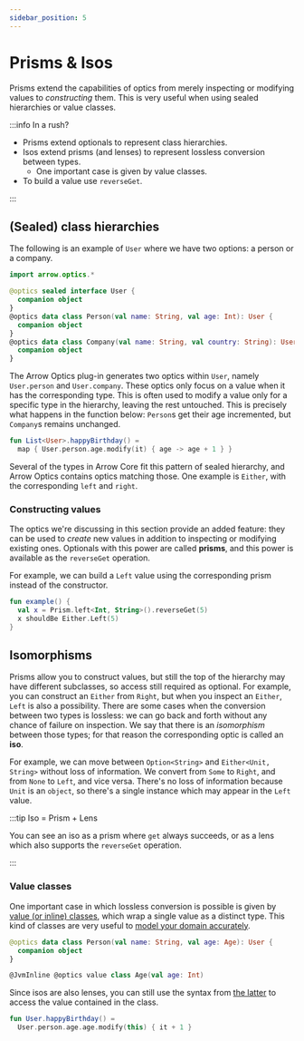 ```yaml
---
sidebar_position: 5
---
```


# Prisms & Isos

Prisms extend the capabilities of optics from merely inspecting or modifying
values to _constructing_ them. This is very useful when using sealed hierarchies
or value classes.

:::info In a rush?

- Prisms extend optionals to represent class hierarchies.
- Isos extend prisms (and lenses) to represent lossless conversion between types.
  - One important case is given by value classes.
- To build a value use `reverseGet`.

:::

<!--- TEST_NAME PrismIso -->

<!--- INCLUDE .*
import io.kotest.matchers.shouldBe
-->

## (Sealed) class hierarchies

The following is an example of `User` where
we have two options: a person or a company.

```kotlin
import arrow.optics.*

@optics sealed interface User {
  companion object
}
@optics data class Person(val name: String, val age: Int): User {
  companion object
}
@optics data class Company(val name: String, val country: String): User {
  companion object
}
```

The Arrow Optics plug-in generates two optics within `User`, namely
`User.person` and `User.company`. These optics only focus on a value when
it has the corresponding type. This is often used to modify a value only
for a specific type in the hierarchy, leaving the rest untouched. This is
precisely what happens in the function below:
`Person`s get their age incremented, but `Company`s remains unchanged.

```kotlin
fun List<User>.happyBirthday() =
  map { User.person.age.modify(it) { age -> age + 1 } }
```
<!--- KNIT example-prism-iso-01.kt -->

Several of the types in Arrow Core fit this pattern of sealed hierarchy, and
Arrow Optics contains optics matching those. One example is `Either`, with
the corresponding `left` and `right`.

### Constructing values

The optics we're discussing in this section provide an added feature: they can
be used to _create_ new values in addition to inspecting or modifying existing
ones. Optionals with this power are called **prisms**, and this power is
available as the `reverseGet` operation.

For example, we can build a `Left` value using the corresponding prism
instead of the constructor.

<!--- INCLUDE
import arrow.core.Either
import arrow.optics.*
-->

```kotlin
fun example() {
  val x = Prism.left<Int, String>().reverseGet(5)
  x shouldBe Either.Left(5)
}
```
<!--- KNIT example-prism-iso-02.kt -->
<!--- TEST assert -->

## Isomorphisms

Prisms allow you to construct values, but still the top of the hierarchy
may have different subclasses, so access still required as optional.
For example, you can construct an `Either` from `Right`, but when you
inspect an `Either`, `Left` is also a possibility. There are some cases
when the conversion between two types is lossless: we can go back and forth
without any chance of failure on inspection. We say that there is an 
_isomorphism_ between those types; for that reason the corresponding optic
is called an **iso**.

For example, we can move between `Option<String>` and `Either<Unit, String>`
without loss of information. We convert from `Some` to `Right`, and from
`None` to `Left`, and vice versa. There's no loss of information because
`Unit` is an `object`, so there's a single instance which may appear in the
`Left` value.

:::tip Iso = Prism + Lens

You can see an iso as a prism where `get` always succeeds,
or as a lens which also supports the `reverseGet` operation.

:::

### Value classes

One important case in which lossless conversion is possible is given
by [value (or inline) classes](https://kotlinlang.org/docs/inline-classes.html),
which wrap a single value as a distinct type. This kind of classes are
very useful to [model your domain accurately](../../design/domain-modeling/).

<!--- INCLUDE
import arrow.optics.*
-->

```kotlin
@optics data class Person(val name: String, val age: Age): User {
  companion object
}

@JvmInline @optics value class Age(val age: Int)
```

Since isos are also lenses, you can still use the syntax from [the latter](../lens/)
to access the value contained in the class.

```kotlin
fun User.happyBirthday() =
  User.person.age.age.modify(this) { it + 1 }
```
<!--- KNIT example-prism-iso-03.kt -->
